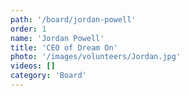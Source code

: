 ```yaml
---
path: '/board/jordan-powell'
order: 1
name: 'Jordan Powell'
title: 'CEO of Dream On'
photo: '/images/volunteers/Jordan.jpg'
videos: []
category: 'Board'
---         
```


